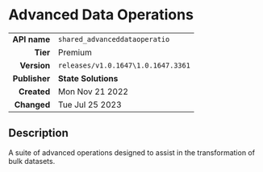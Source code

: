 # Advanced Data Operations
| | |
|-:|-|
|**API name**|`shared_advanceddataoperatio`|
|**Tier**|Premium|
|**Version**|`releases/v1.0.1647\1.0.1647.3361`|
|**Publisher**|**State Solutions**|
|**Created**|Mon Nov 21 2022|
|**Changed**|Tue Jul 25 2023|

## Description
A suite of advanced operations designed to assist in the transformation of bulk datasets.

